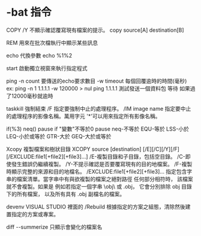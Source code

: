 # -bat 指令
COPY	/Y   不顯示確認覆寫現有檔案的提示。
		copy source[A] destination[B]



REM 用來在批次檔執行中顯示某些訊息

echo 代換參數
	 echo %1%2
 
start 啟動獨立視窗來執行指定程式

ping	-n count 要傳送的echo要求數目
		-w timeout 每個回覆逾時的時間(毫秒)
ex:
		ping -n 1 1.1.1.1 -w 120000 > nul
		ping 1.1.1.1 測試發送一個資料包 等待 如果過了12000毫秒就逾時
		
taskkill 強制結束	/F 指定要強制中止的處理程序。
					/IM   image name       指定要中止的處理程序的影像名稱。萬用字元 '*'可以用來指定所有影像名稱。
					
if(%3) neq() pause	if "變數"不等於0 pause
					neq-不等於
					EQU-等於
					LSS-小於
					LEQ-小於或等於
					GTR-大於
					GEQ-大於或等於
					
Xcopy
	複製檔案和樹狀目錄
	XCOPY source [destination] [/E][/C][/Y][/F][/EXCLUDE:file1[+file2][+file3]...]
	/E-複製目錄和子目錄，包括空目錄。
	/C-即使發生錯誤仍繼續複製。
	/Y-不提示確認是否要覆寫現有的目的地檔案。
	/F-複製時顯示完整的來源和目的地檔名。
	/EXCLUDE:file1[+file2][+file3]...
指定包含字串的檔案清單。當字串中有與欲複製的檔案之絕對路徑
任何部分相符時，
該檔案就不會複製。如果是
例如若指定一個字串 \obj\ 或 .obj，
它會分別排除 obj 目錄下的所有檔案，
以及所有具有 .obj 副檔名的檔案。


devenv VISUAL STUDIO 裡面的
		/Rebuild	根據指定的方案之組態，清除然後建置指定的方案或專案。
					

diff --summerize 只顯示會變化的檔案名

